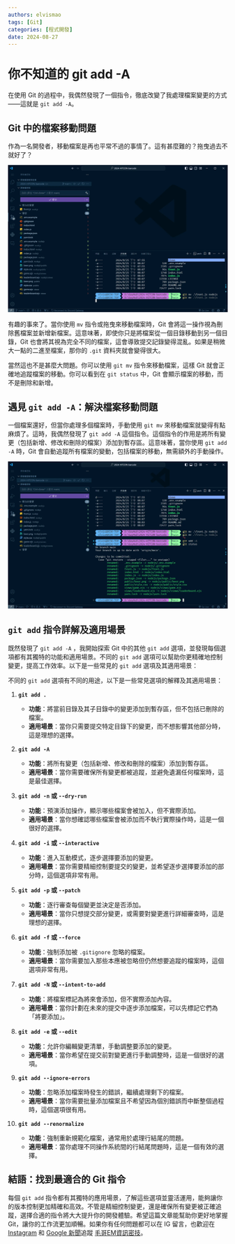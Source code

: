 ```yaml
---
authors: elvismao
tags: [Git]
categories: [程式開發]
date: 2024-08-27
---
```


# 你不知道的 git add -A

在使用 Git 的過程中，我偶然發現了一個指令，徹底改變了我處理檔案變更的方式——這就是 `git add -A`。

<!--more-->

## Git 中的檔案移動問題

作為一名開發者，移動檔案是再也平常不過的事情了。這有甚麼難的？拖曳過去不就好了？

![Git 檔案移動](drag.webp)

有趣的事來了。當你使用 `mv` 指令或拖曳來移動檔案時，Git 會將這一操作視為刪除舊檔案並新增新檔案。這意味著，即使你只是將檔案從一個目錄移動到另一個目錄，Git 也會將其視為完全不同的檔案，這會導致提交記錄變得混亂。如果是稍微大一點的二進至檔案，那你的 `.git` 資料夾就會變得很大。

當然這也不是甚麼大問題。你可以使用 `git mv` 指令來移動檔案，這樣 Git 就會正確地追蹤檔案的移動。你可以看到在 `git status` 中，Git 會顯示檔案的移動，而不是刪除和新增。

## 遇見 `git add -A`：解決檔案移動問題

一個檔案還好，但當你處理多個檔案時，手動使用 `git mv` 來移動檔案就變得有點麻煩了。這時，我偶然發現了 `git add -A` 這個指令。這個指令的作用是將所有變更（包括新增、修改和刪除的檔案）添加到暫存區。這意味著，當你使用 `git add -A` 時，Git 會自動追蹤所有檔案的變動，包括檔案的移動，無需額外的手動操作。

![Git 移動檔案](mv.webp)

## `git add` 指令詳解及適用場景

既然發現了 `git add -A` ，我開始探索 Git 中的其他 `git add` 選項，並發現每個選項都有其獨特的功能和適用場景。不同的 `git add` 選項可以幫助你更精確地控制變更，提高工作效率。以下是一些常見的 `git add` 選項及其適用場景：

不同的 `git add` 選項有不同的用途，以下是一些常見選項的解釋及其適用場景：

1. **`git add .`**

    - **功能**：將當前目錄及其子目錄中的變更添加到暫存區，但不包括已刪除的檔案。
    - **適用場景**：當你只需要提交特定目錄下的變更，而不想影響其他部分時，這是理想的選擇。

2. **`git add -A`**

    - **功能**：將所有變更（包括新增、修改和刪除的檔案）添加到暫存區。
    - **適用場景**：當你需要確保所有變更都被追蹤，並避免遺漏任何檔案時，這是最佳選擇。

3. **`git add -n` 或 `--dry-run`**

    - **功能**：預演添加操作，顯示哪些檔案會被加入，但不實際添加。
    - **適用場景**：當你想確認哪些檔案會被添加而不執行實際操作時，這是一個很好的選擇。

4. **`git add -i` 或 `--interactive`**

    - **功能**：進入互動模式，逐步選擇要添加的變更。
    - **適用場景**：當你需要精細控制要提交的變更，並希望逐步選擇要添加的部分時，這個選項非常有用。

5. **`git add -p` 或 `--patch`**

    - **功能**：逐行審查每個變更並決定是否添加。
    - **適用場景**：當你只想提交部分變更，或需要對變更進行詳細審查時，這是理想的選擇。

6. **`git add -f` 或 `--force`**

    - **功能**：強制添加被 `.gitignore` 忽略的檔案。
    - **適用場景**：當你需要加入那些本應被忽略但仍然想要追蹤的檔案時，這個選項非常有用。

7. **`git add -N` 或 `--intent-to-add`**

    - **功能**：將檔案標記為將來會添加，但不實際添加內容。
    - **適用場景**：當你計劃在未來的提交中逐步添加檔案，可以先標記它們為「將要添加」。

8. **`git add -e` 或 `--edit`**

    - **功能**：允許你編輯變更清單，手動調整要添加的變更。
    - **適用場景**：當你希望在提交前對變更進行手動調整時，這是一個很好的選項。

9. **`git add --ignore-errors`**

    - **功能**：忽略添加檔案時發生的錯誤，繼續處理剩下的檔案。
    - **適用場景**：當你需要批量添加檔案且不希望因為個別錯誤而中斷整個過程時，這個選項很有用。

10. **`git add --renormalize`**
    - **功能**：強制重新規範化檔案，通常用於處理行結尾的問題。
    - **適用場景**：當你處理不同操作系統間的行結尾問題時，這是一個有效的選擇。

## 結語：找到最適合的 Git 指令

每個 `git add` 指令都有其獨特的應用場景，了解這些選項並靈活運用，能夠讓你的版本控制更加精確和高效。不管是精細控制變更，還是確保所有變更被正確追蹤，選擇合適的指令將大大提升你的開發體驗。希望這篇文章能幫助你更好地掌握 Git，讓你的工作流更加順暢。如果你有任何問題都可以在 IG 留言，也歡迎在 [Instagram](https://www.instagram.com/em.tec.blog) 和 [Google 新聞](https://news.google.com/publications/CAAqBwgKMKXLvgswsubVAw?ceid=TW:zh-Hant&oc=3)追蹤 [毛哥EM資訊密技](https://em-tec.github.io/)。
